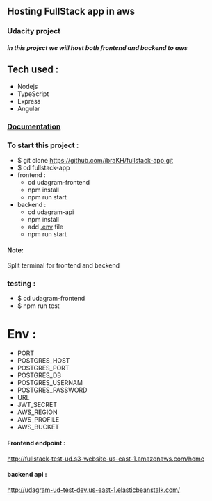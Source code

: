 ## Hosting FullStack app in aws
### Udacity project

##### in this project we will host both frontend and backend to aws 
## Tech used : 
- Nodejs
- TypeScript
- Express
- Angular

### [Documentation](https://github.com/ibraKH/fullstack-app/tree/main/udagram-api)

### To start this project :
- $ git clone https://github.com/ibraKH/fullstack-app.git
- $ cd fullstack-app
- frontend :
    - cd udagram-frontend
    - npm install
    - npm run start
- backend :
    - cd udagram-api
    - npm install 
    - add [.env](#env) file 
    - npm run start
#### Note:
Split terminal for frontend and backend

### testing :
- $ cd udagram-frontend
- $ npm run test

# Env :
- PORT
- POSTGRES_HOST
- POSTGRES_PORT
- POSTGRES_DB
- POSTGRES_USERNAM
- POSTGRES_PASSWORD
- URL
- JWT_SECRET
- AWS_REGION
- AWS_PROFILE
- AWS_BUCKET


#### Frontend endpoint :
http://fullstack-test-ud.s3-website-us-east-1.amazonaws.com/home
#### backend api : 
http://udagram-ud-test-dev.us-east-1.elasticbeanstalk.com/